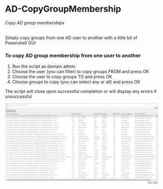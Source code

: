 # AD-CopyGroupMembership
###### Copy AD group memberships

Simply copy groups from one AD user to another with a little bit of Powershell GUI

### To copy AD group membership from one user to another 

1. Run the script as domain admin
2. Choose the user (you can filter) to copy groups FROM and press OK
3. Choose the user to copy groups TO and press OK 
4. Choose groups to copy (you can select any or all) and press OK

The script will close upon successful completion or will display any errors if unsuccessful  

![](https://github.com/kkuderko/AD-CopyGroupMembership/blob/main/img01.png)
